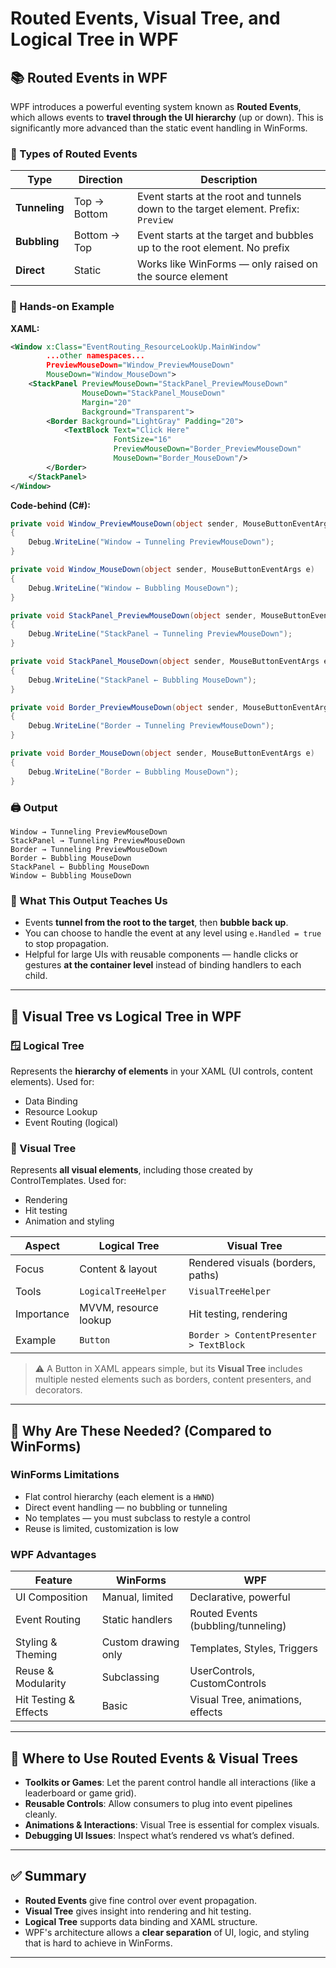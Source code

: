# Routed Events, Visual Tree, and Logical Tree in WPF

## 📚 Routed Events in WPF

WPF introduces a powerful eventing system known as **Routed Events**, which allows events to **travel through the UI hierarchy** (up or down). This is significantly more advanced than the static event handling in WinForms.

### 🔁 Types of Routed Events

| Type      | Direction | Description |
|-----------|-----------|-------------|
| **Tunneling** | Top → Bottom | Event starts at the root and tunnels down to the target element. Prefix: `Preview` |
| **Bubbling**  | Bottom → Top | Event starts at the target and bubbles up to the root element. No prefix |
| **Direct**    | Static        | Works like WinForms — only raised on the source element |

### 🧪 Hands-on Example

**XAML:**

````xml
<Window x:Class="EventRouting_ResourceLookUp.MainWindow"
        ...other namespaces...
        PreviewMouseDown="Window_PreviewMouseDown"
        MouseDown="Window_MouseDown">
    <StackPanel PreviewMouseDown="StackPanel_PreviewMouseDown"
                MouseDown="StackPanel_MouseDown"
                Margin="20"
                Background="Transparent">
        <Border Background="LightGray" Padding="20">
            <TextBlock Text="Click Here" 
                       FontSize="16"
                       PreviewMouseDown="Border_PreviewMouseDown"
                       MouseDown="Border_MouseDown"/>
        </Border>
    </StackPanel>
</Window>
````

**Code-behind (C#):**

```csharp
private void Window_PreviewMouseDown(object sender, MouseButtonEventArgs e)
{
    Debug.WriteLine("Window → Tunneling PreviewMouseDown");
}

private void Window_MouseDown(object sender, MouseButtonEventArgs e)
{
    Debug.WriteLine("Window ← Bubbling MouseDown");
}

private void StackPanel_PreviewMouseDown(object sender, MouseButtonEventArgs e)
{
    Debug.WriteLine("StackPanel → Tunneling PreviewMouseDown");
}

private void StackPanel_MouseDown(object sender, MouseButtonEventArgs e)
{
    Debug.WriteLine("StackPanel ← Bubbling MouseDown");
}

private void Border_PreviewMouseDown(object sender, MouseButtonEventArgs e)
{
    Debug.WriteLine("Border → Tunneling PreviewMouseDown");
}

private void Border_MouseDown(object sender, MouseButtonEventArgs e)
{
    Debug.WriteLine("Border ← Bubbling MouseDown");
}
```

### 🖨️ Output

```
Window → Tunneling PreviewMouseDown
StackPanel → Tunneling PreviewMouseDown
Border → Tunneling PreviewMouseDown
Border ← Bubbling MouseDown
StackPanel ← Bubbling MouseDown
Window ← Bubbling MouseDown
```

### 🧠 What This Output Teaches Us

- Events **tunnel from the root to the target**, then **bubble back up**.
- You can choose to handle the event at any level using `e.Handled = true` to stop propagation.
- Helpful for large UIs with reusable components — handle clicks or gestures **at the container level** instead of binding handlers to each child.

---

## 🌲 Visual Tree vs Logical Tree in WPF

### 🪟 Logical Tree

Represents the **hierarchy of elements** in your XAML (UI controls, content elements). Used for:

- Data Binding
- Resource Lookup
- Event Routing (logical)

### 🎨 Visual Tree

Represents **all visual elements**, including those created by ControlTemplates. Used for:

- Rendering
- Hit testing
- Animation and styling

| Aspect           | Logical Tree               | Visual Tree                     |
|------------------|----------------------------|----------------------------------|
| Focus            | Content & layout           | Rendered visuals (borders, paths) |
| Tools            | `LogicalTreeHelper`        | `VisualTreeHelper`              |
| Importance       | MVVM, resource lookup      | Hit testing, rendering           |
| Example          | `Button`                   | `Border > ContentPresenter > TextBlock` |

> ⚠️ A Button in XAML appears simple, but its **Visual Tree** includes multiple nested elements such as borders, content presenters, and decorators.

---

## 🧠 Why Are These Needed? (Compared to WinForms)

### WinForms Limitations

- Flat control hierarchy (each element is a `HWND`)
- Direct event handling — no bubbling or tunneling
- No templates — you must subclass to restyle a control
- Reuse is limited, customization is low

### WPF Advantages

| Feature               | WinForms                         | WPF                               |
|-----------------------|----------------------------------|------------------------------------|
| UI Composition        | Manual, limited                  | Declarative, powerful              |
| Event Routing         | Static handlers                  | Routed Events (bubbling/tunneling) |
| Styling & Theming     | Custom drawing only              | Templates, Styles, Triggers        |
| Reuse & Modularity    | Subclassing                      | UserControls, CustomControls       |
| Hit Testing & Effects | Basic                            | Visual Tree, animations, effects   |

---

## 🧩 Where to Use Routed Events & Visual Trees

- **Toolkits or Games**: Let the parent control handle all interactions (like a leaderboard or game grid).
- **Reusable Controls**: Allow consumers to plug into event pipelines cleanly.
- **Animations & Interactions**: Visual Tree is essential for complex visuals.
- **Debugging UI Issues**: Inspect what’s rendered vs what’s defined.

---

## ✅ Summary

- **Routed Events** give fine control over event propagation.
- **Visual Tree** gives insight into rendering and hit testing.
- **Logical Tree** supports data binding and XAML structure.
- WPF's architecture allows a **clear separation** of UI, logic, and styling that is hard to achieve in WinForms.

---
